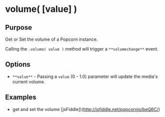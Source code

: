 # volume( [value] ) #

## Purpose ##

Get or Set the volume of a Popcorn instance.

Calling the `.volume( value )` method will trigger a `**volumechange**` event.

## Options ##

* `**value**` - Passing a `value` (0 - 1.0) parameter will update the media's current volume.

## Examples ##

* get and set the volume [jsFiddle])(http://jsfiddle.net/popcornjs/beQ6C/)
